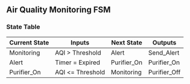 ## Air Quality Monitoring FSM
### State Table
| Current State | Inputs             | Next State    | Outputs          |
|---------------|--------------------|---------------|------------------|
| Monitoring    | AQI > Threshold    | Alert         | Send_Alert       |
| Alert         | Timer = Expired    | Purifier_On   | Purifier_On      |
| Purifier_On   | AQI <= Threshold   | Monitoring    | Purifier_Off     |

